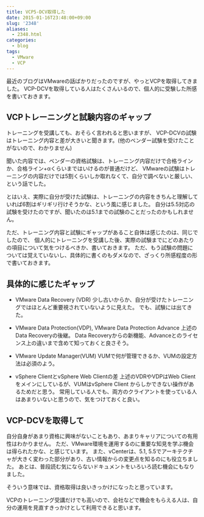 ```yaml
---
title: VCP5-DCV取得した
date: 2015-01-16T23:48:00+09:00
slug: '2348'
aliases:
  - 2348.html
categories:
  - blog
tags:
  - VMware
  - VCP
---
```



最近のブログはVMwareの話ばかりだったのですが、やっとVCPを取得してきました。
VCP-DCVを取得している人はたくさんいるので、個人的に受験した所感を書いておきます。


## VCPトレーニングと試験内容のギャップ
トレーニングを受講しても、おそらく言われると思いますが、
VCP-DCVの試験はトレーニング内容と差が大きいと聞きます。(他のベンダー試験を受けたことがないので、わかりません)

聞いた内容では、ベンダーの資格試験は、トレーニング内容だけで合格ラインか、合格ライン+αくらいまではいけるのが普通だけど、
VMwareの試験はトレーニングの内容だけでは5割くらいしか取れなくて、自分で調べないと厳しい、という話でした。

とはいえ、実際に自分が受けた試験は、トレーニングの内容をきちんと理解していれば6割はギリギリ行けそうかな、という風に感じました。
自分は5.5対応の試験を受けたのですが、聞いたのは5.1までの試験のことだったのかもしれません。

ただ、トレーニング内容と試験にギャップがあること自体は感じたのは、同じでしたので、
個人的にトレーニングを受講した後、実際の試験までにどのあたりの項目について気をつけるべきか、書いておきます。
ただ、もう試験の問題については覚えていないし、具体的に書くのもダメなので、ざっくり所感程度の形で書いておきます。

## 具体的に感じたギャップ

- VMware Data Recovery (VDR)
  少し古いからか、自分が受けたトレーニングではほとんど重要視されていないように見えた。
  でも、試験には出てきた。

- VMware Data Protection(VDP), VMware Data Protection Advance
  上述のData Recoveryの後継。
  Data Recoveryからの新機能、Advanceとのライセンス上の違いまで含めて知っておくと良さそう。

- VMware Update Manager(VUM)
  VUMで何が管理できるか、VUMの設定方法は必須のよう。

- vSphere ClientとvSphere Web Clientの差
  上述のVDRやVDPはWeb Clientをメインにしているが、VUMはvSphere Client からしかできない操作があるためだと思う。
  常用している人でも、両方のクライアントを使っている人はあまりいないと思うので、気をつけておくと良い。

## VCP-DCVを取得して
自分自身があまり資格に興味がないこともあり、あまりキャリアについての有用性はわかりません。
ただ、VMware環境を運用するのに重要な知見を学ぶ機会は得られたかな、と感じています。
また、vCenterは、5.1, 5.5でアーキテクチャが大きく変わった部分があり、古い情報からの変更点を知るのにも役立ちました。
あとは、普段読む気にならないドキュメントをいろいろ読む機会にもなりました。

そういう意味では、資格取得は良いきっかけになったと思っています。

VCPのトレーニング受講だけでも高いので、会社などで機会をもらえる人は、自分の運用を見直すきっかけとして利用できると思います。


